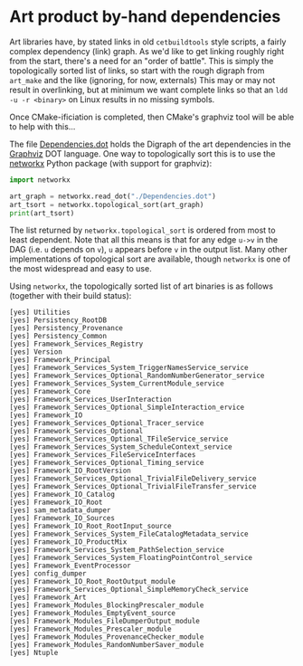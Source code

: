 Art product by-hand dependencies
================================
Art libraries have, by stated links in old `cetbuildtools` style scripts,
a fairly complex dependency (link) graph. As we'd like to get linking
roughly right from the start, there's a need for an "order of battle".
This is simply the topologically sorted list of links, so start with the
rough digraph from `art_make` and the like (ignoring, for now, externals)
This may or may not result in overlinking, but at minimum we want complete
links so that an `ldd -u -r <binary>` on Linux results in no missing symbols.

Once CMake-ificiation is completed, then CMake's graphviz tool will be
able to help with this...

The file [Dependencies.dot](Dependencies.dot) holds the Digraph of the
art dependencies in the [Graphviz](http://www.graphviz.org) DOT language.
One way to topologically sort this is to use the [networkx](https://networkx.github.io) Python package (with support for graphviz):

```python
import networkx

art_graph = networkx.read_dot("./Dependencies.dot")
art_tsort = networkx.topological_sort(art_graph)
print(art_tsort)
```

The list returned by `networkx.topological_sort` is ordered
from most to least dependent. Note that all this means is that for
any edge `u->v` in the DAG (i.e. `u` depends on `v`), `u` appears
before `v` in the output list. Many other implementations of topological
sort are available, though `networkx` is one of the most widespread and
easy to use.

Using `networkx`, the topologically sorted list of art binaries is
as follows (together with their build status):

```
[yes] Utilities
[yes] Persistency_RootDB
[yes] Persistency_Provenance
[yes] Persistency_Common
[yes] Framework_Services_Registry
[yes] Version
[yes] Framework_Principal
[yes] Framework_Services_System_TriggerNamesService_service
[yes] Framework_Services_Optional_RandomNumberGenerator_service
[yes] Framework_Services_System_CurrentModule_service
[yes] Framework_Core
[yes] Framework_Services_UserInteraction
[yes] Framework_Services_Optional_SimpleInteraction_ervice
[yes] Framework_IO
[yes] Framework_Services_Optional_Tracer_service
[yes] Framework_Services_Optional
[yes] Framework_Services_Optional_TFileService_service
[yes] Framework_Services_System_ScheduleContext_service
[yes] Framework_Services_FileServiceInterfaces
[yes] Framework_Services_Optional_Timing_service
[yes] Framework_IO_RootVersion
[yes] Framework_Services_Optional_TrivialFileDelivery_service
[yes] Framework_Services_Optional_TrivialFileTransfer_service
[yes] Framework_IO_Catalog
[yes] Framework_IO_Root
[yes] sam_metadata_dumper
[yes] Framework_IO_Sources
[yes] Framework_IO_Root_RootInput_source
[yes] Framework_Services_System_FileCatalogMetadata_service
[yes] Framework_IO_ProductMix
[yes] Framework_Services_System_PathSelection_service
[yes] Framework_Services_System_FloatingPointControl_service
[yes] Framework_EventProcessor
[yes] config_dumper
[yes] Framework_IO_Root_RootOutput_module
[yes] Framework_Services_Optional_SimpleMemoryCheck_service
[yes] Framework_Art
[yes] Framework_Modules_BlockingPrescaler_module
[yes] Framework_Modules_EmptyEvent_source
[yes] Framework_Modules_FileDumperOutput_module
[yes] Framework_Modules_Prescaler_module
[yes] Framework_Modules_ProvenanceChecker_module
[yes] Framework_Modules_RandomNumberSaver_module
[yes] Ntuple
```
